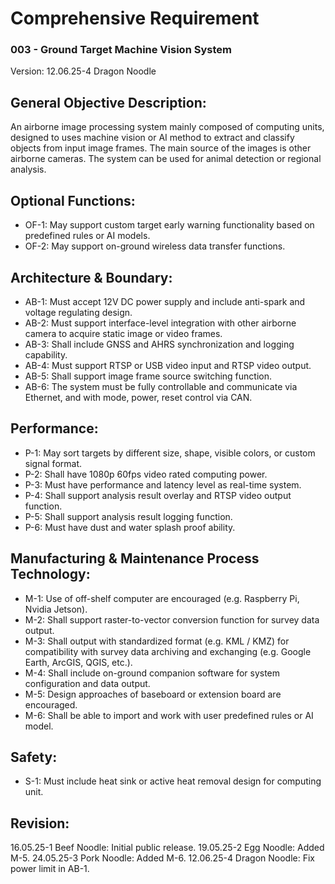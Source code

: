 # Comprehensive Requirement
### 003 - Ground Target Machine Vision System
Version: 12.06.25-4 Dragon Noodle

## General Objective Description:
An airborne image processing system mainly composed of computing units, designed to uses machine vision or AI method to extract and classify objects from input image frames. The main source of the images is other airborne cameras. The system can be used for animal detection or regional analysis.

## Optional Functions:
- OF-1: May support custom target early warning functionality based on predefined rules or AI models.
- OF-2: May support on-ground wireless data transfer functions.

## Architecture & Boundary:
- AB-1: Must accept 12V DC power supply and include anti-spark and voltage regulating design.
- AB-2: Must support interface-level integration with other airborne camera to acquire static image or video frames.
- AB-3: Shall include GNSS and AHRS synchronization and logging capability.
- AB-4: Must support RTSP or USB video input and RTSP video output.
- AB-5: Shall support image frame source switching function.
- AB-6: The system must be fully controllable and communicate via Ethernet, and with mode, power, reset control via CAN.

## Performance:
- P-1: May sort targets by different size, shape, visible colors, or custom signal format.
- P-2: Shall have 1080p 60fps video rated computing power.
- P-3: Must have performance and latency level as real-time system.
- P-4: Shall support analysis result overlay and RTSP video output function.
- P-5: Shall support analysis result logging function.
- P-6: Must have dust and water splash proof ability.

## Manufacturing & Maintenance Process Technology:
- M-1: Use of off-shelf computer are encouraged (e.g. Raspberry Pi, Nvidia Jetson).
- M-2: Shall support raster-to-vector conversion function for survey data output.
- M-3: Shall output with standardized format (e.g. KML / KMZ) for compatibility with survey data archiving and exchanging (e.g. Google Earth, ArcGIS, QGIS, etc.).
- M-4: Shall include on-ground companion software for system configuration and data output.
- M-5: Design approaches of baseboard or extension board are encouraged.
- M-6: Shall be able to import and work with user predefined rules or AI model.

## Safety:
- S-1: Must include heat sink or active heat removal design for computing unit.

## Revision:
16.05.25-1 Beef Noodle: Initial public release.
19.05.25-2 Egg Noodle: Added M-5.
24.05.25-3 Pork Noodle: Added M-6.
12.06.25-4 Dragon Noodle: Fix power limit in AB-1.
